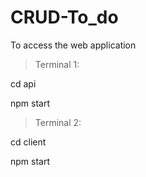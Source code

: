 ﻿# CRUD-To_do

To access the web application

>Terminal 1:

cd api

npm start

>Terminal 2:

cd client

npm start
